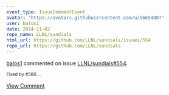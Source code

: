 ```yaml
---
event_type: IssueCommentEvent
avatar: "https://avatars.githubusercontent.com/u/5669480?"
user: balos1
date: 2024-11-02
repo_name: LLNL/sundials
html_url: https://github.com/LLNL/sundials/issues/554
repo_url: https://github.com/LLNL/sundials
---
```


<a href='https://github.com/balos1' target='_blank'>balos1</a> commented on issue <a href='https://github.com/LLNL/sundials/issues/554' target='_blank'>LLNL/sundials#554</a>.

<small>Fixed by #560....</small>

<a href='https://github.com/LLNL/sundials/issues/554' target='_blank'>View Comment</a>